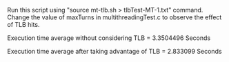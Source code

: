 Run this script using "source mt-tlb.sh > tlbTest-MT-1.txt" command. Change the value of maxTurns in multithreadingTest.c to observe the effect of TLB hits.


Execution time average without considering TLB   = 3.3504496 Seconds

Execution time average after taking advantage of TLB = 2.833099 Seconds
